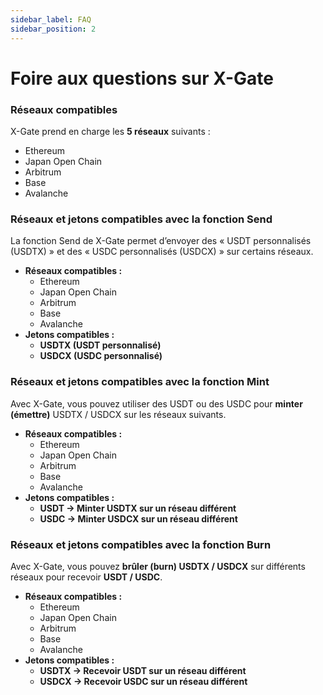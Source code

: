 ```yaml
---
sidebar_label: FAQ
sidebar_position: 2
---
```


# Foire aux questions sur X-Gate

### **Réseaux compatibles**

X-Gate prend en charge les **5 réseaux** suivants :

- Ethereum
- Japan Open Chain
- Arbitrum
- Base
- Avalanche

### **Réseaux et jetons compatibles avec la fonction Send**

La fonction Send de X-Gate permet d’envoyer des « USDT personnalisés (USDTX) » et des « USDC personnalisés (USDCX) » sur certains réseaux.

- **Réseaux compatibles :**
    - Ethereum
    - Japan Open Chain
    - Arbitrum
    - Base
    - Avalanche
- **Jetons compatibles :**
    - **USDTX (USDT personnalisé)**
    - **USDCX (USDC personnalisé)**

### **Réseaux et jetons compatibles avec la fonction Mint**

Avec X-Gate, vous pouvez utiliser des USDT ou des USDC pour **minter (émettre)** USDTX / USDCX sur les réseaux suivants.

- **Réseaux compatibles :**
    - Ethereum
    - Japan Open Chain
    - Arbitrum
    - Base
    - Avalanche
- **Jetons compatibles :**
    - **USDT → Minter USDTX sur un réseau différent**
    - **USDC → Minter USDCX sur un réseau différent**

### **Réseaux et jetons compatibles avec la fonction Burn**

Avec X-Gate, vous pouvez **brûler (burn) USDTX / USDCX** sur différents réseaux pour recevoir **USDT / USDC**.

- **Réseaux compatibles :**
    - Ethereum
    - Japan Open Chain
    - Arbitrum
    - Base
    - Avalanche
- **Jetons compatibles :**
    - **USDTX → Recevoir USDT sur un réseau différent**
    - **USDCX → Recevoir USDC sur un réseau différent**